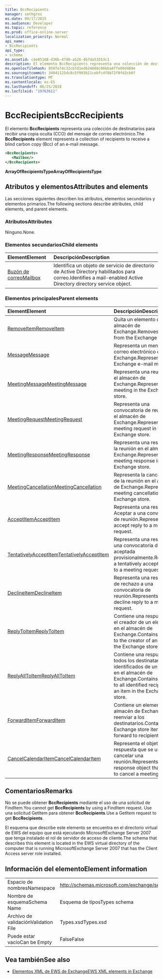 ```yaml
---
title: BccRecipients
manager: sethgros
ms.date: 09/17/2015
ms.audience: Developer
ms.topic: reference
ms.prod: office-online-server
localization_priority: Normal
api_name:
- BccRecipients
api_type:
- schema
ms.assetid: c4e05168-d36b-4740-a526-4b7da53553c1
description: El elemento BccRecipients representa una colección de destinatarios para recibir una copia oculta (CCO) del mensaje de correo electrónico.
ms.openlocfilehash: 858fe74c32cb7d1ed624888c06bba4ffe09d489e
ms.sourcegitcommit: 34041125dc8c5f993b21cebfc4f8b72f0fd2cb6f
ms.translationtype: MT
ms.contentlocale: es-ES
ms.lasthandoff: 06/25/2018
ms.locfileid: "19763611"
---
```

# <a name="bccrecipients"></a><span data-ttu-id="8a376-103">BccRecipients</span><span class="sxs-lookup"><span data-stu-id="8a376-103">BccRecipients</span></span>

<span data-ttu-id="8a376-104">El elemento **BccRecipients** representa una colección de destinatarios para recibir una copia oculta (CCO) del mensaje de correo electrónico.</span><span class="sxs-lookup"><span data-stu-id="8a376-104">The **BccRecipients** element represents a collection of recipients to receive a blind carbon copy (Bcc) of an e-mail message.</span></span> 
  
```xml
<BccRecipients>
   <Mailbox/>
</BccRecipients>
```

 <span data-ttu-id="8a376-105">**ArrayOfRecipientsType**</span><span class="sxs-lookup"><span data-stu-id="8a376-105">**ArrayOfRecipientsType**</span></span>
## <a name="attributes-and-elements"></a><span data-ttu-id="8a376-106">Atributos y elementos</span><span class="sxs-lookup"><span data-stu-id="8a376-106">Attributes and elements</span></span>

<span data-ttu-id="8a376-107">Las secciones siguientes describen los atributos, elementos secundarios y elementos primarios.</span><span class="sxs-lookup"><span data-stu-id="8a376-107">The following sections describe attributes, child elements, and parent elements.</span></span>
  
### <a name="attributes"></a><span data-ttu-id="8a376-108">Atributos</span><span class="sxs-lookup"><span data-stu-id="8a376-108">Attributes</span></span>

<span data-ttu-id="8a376-109">Ninguno.</span><span class="sxs-lookup"><span data-stu-id="8a376-109">None.</span></span>
  
### <a name="child-elements"></a><span data-ttu-id="8a376-110">Elementos secundarios</span><span class="sxs-lookup"><span data-stu-id="8a376-110">Child elements</span></span>

|<span data-ttu-id="8a376-111">**Element**</span><span class="sxs-lookup"><span data-stu-id="8a376-111">**Element**</span></span>|<span data-ttu-id="8a376-112">**Descripción**</span><span class="sxs-lookup"><span data-stu-id="8a376-112">**Description**</span></span>|
|:-----|:-----|
|[<span data-ttu-id="8a376-113">Buzón de correo</span><span class="sxs-lookup"><span data-stu-id="8a376-113">Mailbox</span></span>](mailbox.md) <br/> |<span data-ttu-id="8a376-114">Identifica un objeto de servicio de directorio de Active Directory habilitados para correo.</span><span class="sxs-lookup"><span data-stu-id="8a376-114">Identifies a mail-enabled Active Directory directory service object.</span></span>  <br/> |
   
### <a name="parent-elements"></a><span data-ttu-id="8a376-115">Elementos principales</span><span class="sxs-lookup"><span data-stu-id="8a376-115">Parent elements</span></span>

|<span data-ttu-id="8a376-116">**Element**</span><span class="sxs-lookup"><span data-stu-id="8a376-116">**Element**</span></span>|<span data-ttu-id="8a376-117">**Descripción**</span><span class="sxs-lookup"><span data-stu-id="8a376-117">**Description**</span></span>|
|:-----|:-----|
|[<span data-ttu-id="8a376-118">RemoveItem</span><span class="sxs-lookup"><span data-stu-id="8a376-118">RemoveItem</span></span>](removeitem.md) <br/> |<span data-ttu-id="8a376-119">Quita un elemento desde el almacén de Exchange.</span><span class="sxs-lookup"><span data-stu-id="8a376-119">Removes an item from the Exchange store.</span></span>  <br/> |
|[<span data-ttu-id="8a376-120">Message</span><span class="sxs-lookup"><span data-stu-id="8a376-120">Message</span></span>](message-ex15websvcsotherref.md) <br/> |<span data-ttu-id="8a376-121">Representa un mensaje de correo electrónico de Exchange.</span><span class="sxs-lookup"><span data-stu-id="8a376-121">Represents an Exchange e-mail message.</span></span>  <br/> |
|[<span data-ttu-id="8a376-122">MeetingMessage</span><span class="sxs-lookup"><span data-stu-id="8a376-122">MeetingMessage</span></span>](meetingmessage.md) <br/> |<span data-ttu-id="8a376-123">Representa una reunión en el almacén de Exchange.</span><span class="sxs-lookup"><span data-stu-id="8a376-123">Represents a meeting in the Exchange store.</span></span>  <br/> |
|[<span data-ttu-id="8a376-124">MeetingRequest</span><span class="sxs-lookup"><span data-stu-id="8a376-124">MeetingRequest</span></span>](meetingrequest.md) <br/> |<span data-ttu-id="8a376-125">Representa una convocatoria de reunión en el almacén de Exchange.</span><span class="sxs-lookup"><span data-stu-id="8a376-125">Represents a meeting request in the Exchange store.</span></span>  <br/> |
|[<span data-ttu-id="8a376-126">MeetingResponse</span><span class="sxs-lookup"><span data-stu-id="8a376-126">MeetingResponse</span></span>](meetingresponse.md) <br/> |<span data-ttu-id="8a376-127">Representa una respuesta a la reunión en el almacén de Exchange.</span><span class="sxs-lookup"><span data-stu-id="8a376-127">Represents a meeting response in the Exchange store.</span></span>  <br/> |
|[<span data-ttu-id="8a376-128">MeetingCancellation</span><span class="sxs-lookup"><span data-stu-id="8a376-128">MeetingCancellation</span></span>](meetingcancellation.md) <br/> |<span data-ttu-id="8a376-129">Representa la cancelación de la reunión en el almacén de Exchange.</span><span class="sxs-lookup"><span data-stu-id="8a376-129">Represents a meeting cancellation in the Exchange store.</span></span>  <br/> |
|[<span data-ttu-id="8a376-130">AcceptItem</span><span class="sxs-lookup"><span data-stu-id="8a376-130">AcceptItem</span></span>](acceptitem.md) <br/> |<span data-ttu-id="8a376-131">Representa una respuesta a Aceptar a una convocatoria de reunión.</span><span class="sxs-lookup"><span data-stu-id="8a376-131">Represents an accept reply to a meeting request.</span></span>  <br/> |
|[<span data-ttu-id="8a376-132">TentativelyAcceptItem</span><span class="sxs-lookup"><span data-stu-id="8a376-132">TentativelyAcceptItem</span></span>](tentativelyacceptitem.md) <br/> |<span data-ttu-id="8a376-133">Representa una respuesta a una convocatoria de reunión aceptada provisionalmente.</span><span class="sxs-lookup"><span data-stu-id="8a376-133">Represents a tentatively accepted reply to a meeting request.</span></span>  <br/> |
|[<span data-ttu-id="8a376-134">DeclineItem</span><span class="sxs-lookup"><span data-stu-id="8a376-134">DeclineItem</span></span>](declineitem.md) <br/> |<span data-ttu-id="8a376-135">Representa una respuesta de rechazo a una convocatoria de reunión.</span><span class="sxs-lookup"><span data-stu-id="8a376-135">Represents a decline reply to a meeting request.</span></span>  <br/> |
|[<span data-ttu-id="8a376-136">ReplyToItem</span><span class="sxs-lookup"><span data-stu-id="8a376-136">ReplyToItem</span></span>](replytoitem.md) <br/> |<span data-ttu-id="8a376-137">Contiene una respuesta para el creador de un elemento en el almacén de Exchange.</span><span class="sxs-lookup"><span data-stu-id="8a376-137">Contains a reply to the creator of an item in the Exchange store.</span></span>  <br/> |
|[<span data-ttu-id="8a376-138">ReplyAllToItem</span><span class="sxs-lookup"><span data-stu-id="8a376-138">ReplyAllToItem</span></span>](replyalltoitem.md) <br/> |<span data-ttu-id="8a376-139">Contiene una respuesta para todos los destinatarios identificados de un elemento en el almacén de Exchange.</span><span class="sxs-lookup"><span data-stu-id="8a376-139">Contains a reply to all identified recipients of an item in the Exchange store.</span></span>  <br/> |
|[<span data-ttu-id="8a376-140">ForwardItem</span><span class="sxs-lookup"><span data-stu-id="8a376-140">ForwardItem</span></span>](forwarditem.md) <br/> |<span data-ttu-id="8a376-141">Contiene un elemento del almacén de Exchange reenviar a los destinatarios.</span><span class="sxs-lookup"><span data-stu-id="8a376-141">Contains an Exchange store item to forward to recipients.</span></span>  <br/> |
|[<span data-ttu-id="8a376-142">CancelCalendarItem</span><span class="sxs-lookup"><span data-stu-id="8a376-142">CancelCalendarItem</span></span>](cancelcalendaritem.md) <br/> |<span data-ttu-id="8a376-143">Representa el objeto de respuesta que se usa para cancelar una reunión.</span><span class="sxs-lookup"><span data-stu-id="8a376-143">Represents the response object that is used to cancel a meeting.</span></span>  <br/> |
   
## <a name="remarks"></a><span data-ttu-id="8a376-144">Comentarios</span><span class="sxs-lookup"><span data-stu-id="8a376-144">Remarks</span></span>

<span data-ttu-id="8a376-145">No se puede obtener **BccRecipients** mediante el uso de una solicitud de FindItem.</span><span class="sxs-lookup"><span data-stu-id="8a376-145">You cannot get **BccRecipients** by using a FindItem request.</span></span> <span data-ttu-id="8a376-146">Use una solicitud GetItem para obtener **BccRecipients**.</span><span class="sxs-lookup"><span data-stu-id="8a376-146">Use a GetItem request to get **BccRecipients**.</span></span>
  
<span data-ttu-id="8a376-147">El esquema que describe este elemento se encuentra en el directorio virtual de EWS del equipo que está ejecutando MicrosoftExchange Server 2007 que tenga instalado el rol de servidor de acceso de cliente.</span><span class="sxs-lookup"><span data-stu-id="8a376-147">The schema that describes this element is located in the EWS virtual directory of the computer that is running MicrosoftExchange Server 2007 that has the Client Access server role installed.</span></span>
  
## <a name="element-information"></a><span data-ttu-id="8a376-148">Información del elemento</span><span class="sxs-lookup"><span data-stu-id="8a376-148">Element information</span></span>

|||
|:-----|:-----|
|<span data-ttu-id="8a376-149">Espacio de nombres</span><span class="sxs-lookup"><span data-stu-id="8a376-149">Namespace</span></span>  <br/> |http://schemas.microsoft.com/exchange/services/2006/types  <br/> |
|<span data-ttu-id="8a376-150">Nombre de esquema</span><span class="sxs-lookup"><span data-stu-id="8a376-150">Schema Name</span></span>  <br/> |<span data-ttu-id="8a376-151">Esquema de tipos</span><span class="sxs-lookup"><span data-stu-id="8a376-151">Types schema</span></span>  <br/> |
|<span data-ttu-id="8a376-152">Archivo de validación</span><span class="sxs-lookup"><span data-stu-id="8a376-152">Validation File</span></span>  <br/> |<span data-ttu-id="8a376-153">Types.xsd</span><span class="sxs-lookup"><span data-stu-id="8a376-153">Types.xsd</span></span>  <br/> |
|<span data-ttu-id="8a376-154">Puede estar vacío</span><span class="sxs-lookup"><span data-stu-id="8a376-154">Can be Empty</span></span>  <br/> |<span data-ttu-id="8a376-155">False</span><span class="sxs-lookup"><span data-stu-id="8a376-155">False</span></span>  <br/> |
   
## <a name="see-also"></a><span data-ttu-id="8a376-156">Vea también</span><span class="sxs-lookup"><span data-stu-id="8a376-156">See also</span></span>



- [<span data-ttu-id="8a376-157">Elementos XML de EWS de Exchange</span><span class="sxs-lookup"><span data-stu-id="8a376-157">EWS XML elements in Exchange</span></span>](ews-xml-elements-in-exchange.md)

